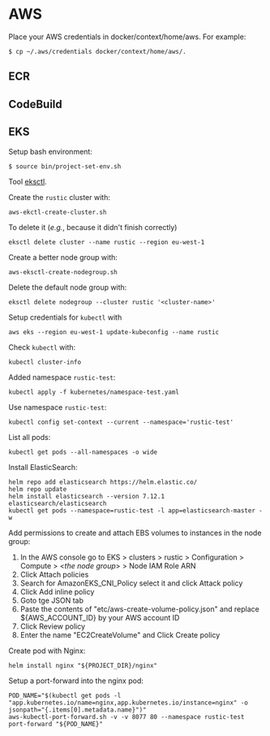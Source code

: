 # AWS

Place your AWS credentials in docker/context/home/aws. For example:
```shell
$ cp ~/.aws/credentials docker/context/home/aws/.
```

## ECR

## CodeBuild

## EKS

Setup bash environment:
```shell
$ source bin/project-set-env.sh
```

Tool [eksctl](https://docs.aws.amazon.com/eks/latest/userguide/getting-started-eksctl.html).

Create the `rustic` cluster with:
```shell
aws-ekctl-create-cluster.sh
```

To delete it (_e.g._, because it didn't finish correctly)
```shell
eksctl delete cluster --name rustic --region eu-west-1
```

Create a better node group with:
```shell
aws-eksctl-create-nodegroup.sh
```

Delete the default node group with:
```shell
eksctl delete nodegroup --cluster rustic '<cluster-name>'
```

Setup credentials for `kubectl` with
```shell
aws eks --region eu-west-1 update-kubeconfig --name rustic
```

Check `kubectl` with:
```shell
kubectl cluster-info
```

Added namespace `rustic-test`:
```shell
kubectl apply -f kubernetes/namespace-test.yaml
```

Use namespace `rustic-test`:
```shell
kubectl config set-context --current --namespace='rustic-test'
```

List all pods:
```shell
kubectl get pods --all-namespaces -o wide
```

Install ElasticSearch:
```shell
helm repo add elasticsearch https://helm.elastic.co/
helm repo update
helm install elasticsearch --version 7.12.1 elasticsearch/elasticsearch
kubectl get pods --namespace=rustic-test -l app=elasticsearch-master -w
```

Add permissions to create and attach EBS volumes to instances in the node group:
1. In the AWS console go to EKS > clusters > rustic > Configuration > Compute > <_the node group_> > Node IAM Role ARN
2. Click Attach policies
3. Search for AmazonEKS_CNI_Policy select it and click Attack policy
4. Click Add inline policy
5. Goto tge JSON tab
6. Paste the contents of "etc/aws-create-volume-policy.json" and replace ${AWS_ACCOUNT_ID} by your AWS account ID
7. Click Review policy
8. Enter the name "EC2CreateVolume" and Click Create policy

Create pod with Nginx:
```shell
helm install nginx "${PROJECT_DIR}/nginx" 
```

Setup a port-forward into the nginx pod:
```shell
POD_NAME="$(kubectl get pods -l "app.kubernetes.io/name=nginx,app.kubernetes.io/instance=nginx" -o jsonpath="{.items[0].metadata.name}")"
aws-kubectl-port-forward.sh -v -v 8077 80 --namespace rustic-test port-forward "${POD_NAME}"
```